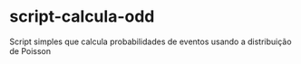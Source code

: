# script-calcula-odd
Script simples  que calcula probabilidades de eventos usando a distribuição de Poisson
